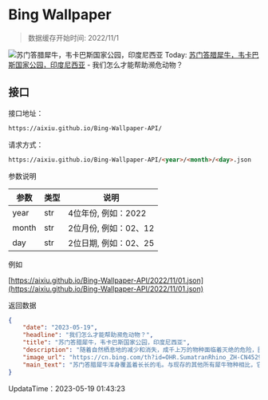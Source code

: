 # Bing Wallpaper

> 数据缓存开始时间: 2022/11/1

![苏门答腊犀牛，韦卡巴斯国家公园，印度尼西亚](https://cn.bing.com/th?id=OHR.SumatranRhino_ZH-CN4529744910_1920x1080.webp)
Today: [苏门答腊犀牛，韦卡巴斯国家公园，印度尼西亚](https://cn.bing.com/th?id=OHR.SumatranRhino_ZH-CN4529744910_1920x1080.webp) - 我们怎么才能帮助濒危动物？

## 接口

接口地址：

```html
https://aixiu.github.io/Bing-Wallpaper-API/
```

请求方式：

```html
https://aixiu.github.io/Bing-Wallpaper-API/<year>/<month>/<day>.json
```

参数说明

| 参数 | 类型 | 说明 |
| - | - | - |
| year | str | 4位年份, 例如：2022 |
| month | str | 2位月份, 例如：02、12 |
| day | str | 2位日期, 例如：02、25 |

例如

[https://aixiu.github.io/Bing-Wallpaper-API/2022/11/01.json](https://aixiu.github.io/Bing-Wallpaper-API/2022/11/01.json)

返回数据

```json
{
    "date": "2023-05-19",
    "headline": "我们怎么才能帮助濒危动物？",
    "title": "苏门答腊犀牛，韦卡巴斯国家公园，印度尼西亚",
    "description": "随着自然栖息地的减少和消失，成千上万的物种面临着灭绝的危险，图中的苏门答腊犀牛亦是如此。伐木业和狩猎业使得它们生存受到威胁，被列为国际自然保护联盟濒危物种红色名录的极危物种。苏门答腊犀牛曾经遍布东南亚，现今其野生数量仅不到100只。",
    "image_url": "https://cn.bing.com/th?id=OHR.SumatranRhino_ZH-CN4529744910_1920x1080.webp",
    "main_text": "苏门答腊犀牛浑身覆盖着长长的毛。与现存的其他所有犀牛物种相比，它们与已灭绝的批毛犀亲缘关系更近。"
}
```

UpdataTime：2023-05-19 01:43:23
